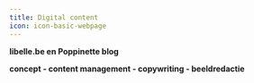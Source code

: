 ```yaml
---
title: Digital content
icon: icon-basic-webpage
---
```


**libelle.be en Poppinette blog** 

**concept - content management - copywriting - beeldredactie**
